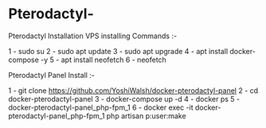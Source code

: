 # Pterodactyl-
Pterodactyl Installation
VPS installing Commands :-


1 - sudo su
2 - sudo apt update
3 - sudo apt upgrade
4 - apt install docker-compose -y
5 - apt install neofetch 
6 - neofetch

Pterodactyl Panel Install :-


1 - git clone https://github.com/YoshiWalsh/docker-pterodactyl-panel
2 - cd docker-pterodactyl-panel
3 - docker-compose up -d
4 - docker ps
5 - docker-pterodactyl-panel_php-fpm_1
6 - docker exec -it docker-pterodactyl-panel_php-fpm_1 php artisan p:user:make
